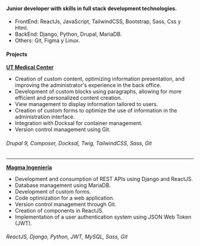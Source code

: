 #### Junior developer with skills in full stack development technologies.

- FrontEnd: ReactJs, JavaScript, TailwindCSS, Bootstrap, Sass, Css y Html.
- BackEnd: Django, Python, Drupal, MariaDB.
- Others: Git, Figma y Linux.

#### Projects

**[UT Medical Center](https://www.utmedicalcenter.org/)**
- Creation of custom content, optimizing information presentation, and improving the administrator's experience in the back office.
- Development of custom blocks using paragraphs, allowing for more efficient and personalized content creation.
- View management to display information tailored to users.
- Creation of custom forms to optimize the use of information in the administration interface.
- Integration with Docksal for container management.
- Version control management using Git.
###### _Drupal 9, Composer, Docksal, Twig, TailwindCSS, Sass, Git_
***
**[Magma Ingeniería](https://magma-ingenieria.vercel.app/)**
- Development and consumption of REST APIs using Django and ReactJS.
- Database management using MariaDB.
- Development of custom forms.
- Code optimization for a web application.
- Version control management through Git.
- Creation of components in ReactJS.
- Implementation of a user authentication system using JSON Web Token (JWT).
###### _ReactJS, Django, Python, JWT, MySQL, Sass, Git_
